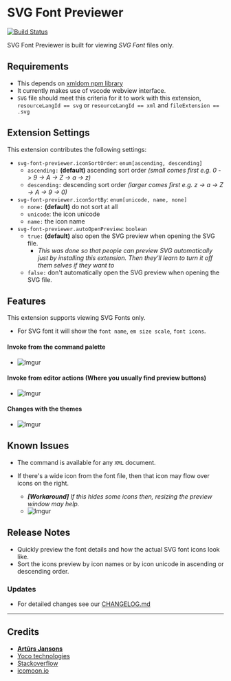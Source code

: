 # SVG Font Previewer

[![Build Status](https://travis-ci.org/nkokhelox/vscode-svg-font-previewer.svg?branch=master)](https://travis-ci.org/nkokhelox/vscode-svg-font-previewer)

SVG Font Previewer is built for viewing *SVG Font* files only.

## Requirements
- This depends on [xmldom npm library](https://www.npmjs.com/package/xmldom)
- It currently makes use of vscode webview interface.
- `SVG` file should meet this criteria for it to work with this extension, `resourceLangId == svg`  or `resourceLangId == xml` and `fileExtension == .svg`

## Extension Settings
This extension contributes the following settings:
- `svg-font-previewer.iconSortOrder`: `enum[ascending, descending]` 
  - `ascending:` **(default)** ascending sort order _(small comes first e.g. 0 -> 9 -> A -> Z -> a -> z)_
  - `descending:` descending sort order _(larger comes first e.g. z -> a -> Z -> A -> 9 -> 0)_
- `svg-font-previewer.iconSortBy`: `enum[unicode, name, none]`
  - `none:` **(default)** do not sort at all
  - `unicode`: the icon unicode
  - `name:` the icon name
- `svg-font-previewer.autoOpenPreview`: `boolean`
  - `true:` **(default)** also open the SVG preview when opening the SVG file.
    - _This was done so that people can preview SVG automatically just by installing this extension. Then they'll learn to turn it off them selves if they want to_
  - `false:` don't automatically open the SVG preview when opening the SVG file.

## Features
This extension supports viewing SVG Fonts only.
- For SVG font it will show the `font name`, `em size scale`, `font icons`.

#### Invoke from the command palette
- ![Imgur](https://i.imgur.com/aAKukkJ.png)

#### Invoke from editor actions (Where you usually find preview buttons)
- ![Imgur](https://i.imgur.com/kQqXcr6.png)

#### Changes with the themes
- ![Imgur](https://i.imgur.com/oqkY9Zk.gif)

## Known Issues

- The command is available for any `XML` document.

- If there's a wide icon from the font file, then that icon may flow over icons on the right.
  - ***[Workaround]** If this hides some icons then, resizing the preview window may help.*
  - ![Imgur](https://i.imgur.com/yG6NMwg.gif)

## Release Notes

- Quickly preview the font details and how the actual SVG font icons look like.
- Sort the icons preview by icon names or by icon unicode in ascending or descending order.


### Updates
- For detailed changes see our [CHANGELOG.md](CHANGELOG.md)

--------------------------------------

## Credits

* [**Artūrs Jansons**](https://jsfiddle.net/user/iegik/fiddles/)
* [Yoco technologies](https://grnh.se/7723f8371)
* [Stackoverflow](https://stackoverflow.com/users/story/6941707)
* [icomoon.io](https://icomoon.io/)
